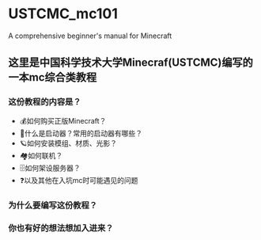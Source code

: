 # USTCMC_mc101
A comprehensive beginner's manual for Minecraft

## 这里是中国科学技术大学Minecraf(USTCMC)编写的一本mc综合类教程

### 这份教程的内容是？
- 💰如何购买正版Minecraft？
- 🚀什么是启动器？常用的启动器有哪些？
- 🪐如何安装模组、材质、光影？
- 🏘️如何联机？
- 🗄️如何架设服务器？
- ❓以及其他在入坑mc时可能遇见的问题

### 为什么要编写这份教程？

### 你也有好的想法想加入进来？
